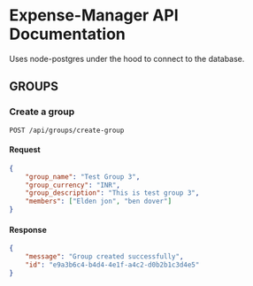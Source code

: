 # Expense-Manager API Documentation

Uses node-postgres under the hood to connect to the database.

## GROUPS

### Create a group 
`POST /api/groups/create-group`

#### Request
```json
{
    "group_name": "Test Group 3",
    "group_currency": "INR",
    "group_description": "This is test group 3",
    "members": ["Elden jon", "ben dover"]
}
```

#### Response
```json
{
    "message": "Group created successfully",
    "id": "e9a3b6c4-b4d4-4e1f-a4c2-d0b2b1c3d4e5"
}